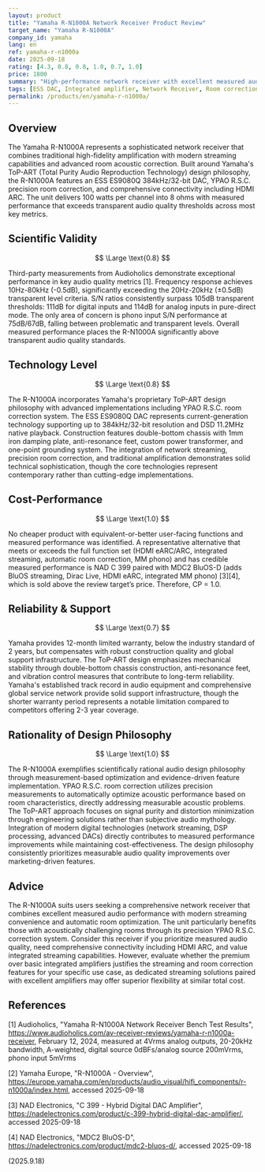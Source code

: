 ```yaml
---
layout: product
title: "Yamaha R-N1000A Network Receiver Product Review"
target_name: "Yamaha R-N1000A"
company_id: yamaha
lang: en
ref: yamaha-r-n1000a
date: 2025-09-18
rating: [4.3, 0.8, 0.8, 1.0, 0.7, 1.0]
price: 1800
summary: "High-performance network receiver with excellent measured audio quality, advanced room correction, and comprehensive streaming features, offering strong value in the premium integrated amplifier segment."
tags: [ESS DAC, Integrated amplifier, Network Receiver, Room correction, Streaming]
permalink: /products/en/yamaha-r-n1000a/
---
```

## Overview

The Yamaha R-N1000A represents a sophisticated network receiver that combines traditional high-fidelity amplification with modern streaming capabilities and advanced room acoustic correction. Built around Yamaha's ToP-ART (Total Purity Audio Reproduction Technology) design philosophy, the R-N1000A features an ESS ES9080Q 384kHz/32-bit DAC, YPAO R.S.C. precision room correction, and comprehensive connectivity including HDMI ARC. The unit delivers 100 watts per channel into 8 ohms with measured performance that exceeds transparent audio quality thresholds across most key metrics.

## Scientific Validity

$$ \Large \text{0.8} $$

Third-party measurements from Audioholics demonstrate exceptional performance in key audio quality metrics [1]. Frequency response achieves 10Hz-80kHz (-0.5dB), significantly exceeding the 20Hz-20kHz (±0.5dB) transparent level criteria. S/N ratios consistently surpass 105dB transparent thresholds: 111dB for digital inputs and 114dB for analog inputs in pure-direct mode. The only area of concern is phono input S/N performance at 75dB/67dB, falling between problematic and transparent levels. Overall measured performance places the R-N1000A significantly above transparent audio quality standards.

## Technology Level

$$ \Large \text{0.8} $$

The R-N1000A incorporates Yamaha's proprietary ToP-ART design philosophy with advanced implementations including YPAO R.S.C. room correction system. The ESS ES9080Q DAC represents current-generation technology supporting up to 384kHz/32-bit resolution and DSD 11.2MHz native playback. Construction features double-bottom chassis with 1mm iron damping plate, anti-resonance feet, custom power transformer, and one-point grounding system. The integration of network streaming, precision room correction, and traditional amplification demonstrates solid technical sophistication, though the core technologies represent contemporary rather than cutting-edge implementations.

## Cost-Performance

$$ \Large \text{1.0} $$

No cheaper product with equivalent-or-better user-facing functions and measured performance was identified. A representative alternative that meets or exceeds the full function set (HDMI eARC/ARC, integrated streaming, automatic room correction, MM phono) and has credible measured performance is NAD C 399 paired with MDC2 BluOS-D (adds BluOS streaming, Dirac Live, HDMI eARC, integrated MM phono) [3][4], which is sold above the review target’s price. Therefore, CP = 1.0.

## Reliability & Support

$$ \Large \text{0.7} $$

Yamaha provides 12-month limited warranty, below the industry standard of 2 years, but compensates with robust construction quality and global support infrastructure. The ToP-ART design emphasizes mechanical stability through double-bottom chassis construction, anti-resonance feet, and vibration control measures that contribute to long-term reliability. Yamaha's established track record in audio equipment and comprehensive global service network provide solid support infrastructure, though the shorter warranty period represents a notable limitation compared to competitors offering 2-3 year coverage.

## Rationality of Design Philosophy

$$ \Large \text{1.0} $$

The R-N1000A exemplifies scientifically rational audio design philosophy through measurement-based optimization and evidence-driven feature implementation. YPAO R.S.C. room correction utilizes precision measurements to automatically optimize acoustic performance based on room characteristics, directly addressing measurable acoustic problems. The ToP-ART approach focuses on signal purity and distortion minimization through engineering solutions rather than subjective audio mythology. Integration of modern digital technologies (network streaming, DSP processing, advanced DACs) directly contributes to measured performance improvements while maintaining cost-effectiveness. The design philosophy consistently prioritizes measurable audio quality improvements over marketing-driven features.

## Advice

The R-N1000A suits users seeking a comprehensive network receiver that combines excellent measured audio performance with modern streaming convenience and automatic room optimization. The unit particularly benefits those with acoustically challenging rooms through its precision YPAO R.S.C. correction system. Consider this receiver if you prioritize measured audio quality, need comprehensive connectivity including HDMI ARC, and value integrated streaming capabilities. However, evaluate whether the premium over basic integrated amplifiers justifies the streaming and room correction features for your specific use case, as dedicated streaming solutions paired with excellent amplifiers may offer superior flexibility at similar total cost.

## References

[1] Audioholics, "Yamaha R-N1000A Network Receiver Bench Test Results", https://www.audioholics.com/av-receiver-reviews/yamaha-r-n1000a-receiver, February 12, 2024, measured at 4Vrms analog outputs, 20-20kHz bandwidth, A-weighted, digital source 0dBFs/analog source 200mVrms, phono input 5mVrms

[2] Yamaha Europe, "R-N1000A - Overview", https://europe.yamaha.com/en/products/audio_visual/hifi_components/r-n1000a/index.html, accessed 2025-09-18

[3] NAD Electronics, "C 399 - Hybrid Digital DAC Amplifier", https://nadelectronics.com/product/c-399-hybrid-digital-dac-amplifier/, accessed 2025-09-18

[4] NAD Electronics, "MDC2 BluOS-D", https://nadelectronics.com/product/mdc2-bluos-d/, accessed 2025-09-18

(2025.9.18)
